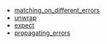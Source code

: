 - [matching_on_different_errors](matching_on_different_errors/README.md)
- [unwrap](unwrap/README.md)
- [expect](expect/README.md)
- [propagating_errors](propagating_errors/README.md)